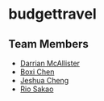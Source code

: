 # budgettravel
## Team Members


* [Darrian McAllister](https://github.com/darrianMc)
* [Boxi Chen](https://github.com/K3rpa)
* [Jeshua Cheng](https://github.com/dugsiii)
* [Rio Sakao](https://github.com/RioSakao)

